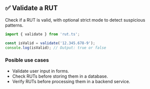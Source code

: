 ## ✅ Validate a RUT

Check if a RUT is valid, with optional strict mode to detect suspicious patterns.

```typescript
import { validate } from 'rut.ts';

const isValid = validate('12.345.678-9');
console.log(isValid); // Output: true or false
```

### Posible use cases

- Validate user input in forms.
- Check RUTs before storing them in a database.
- Verify RUTs before processing them in a backend service.
